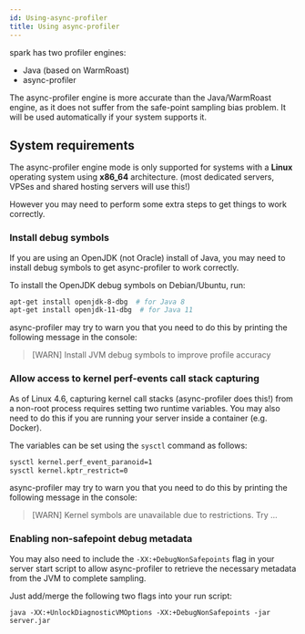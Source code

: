 ```yaml
---
id: Using-async-profiler
title: Using async-profiler
---
```


spark has two profiler engines:

* Java (based on WarmRoast)
* async-profiler



The async-profiler engine is more accurate than the Java/WarmRoast engine, as it does not suffer from the safe-point sampling bias problem. It will be used automatically if your system supports it.



## System requirements

The async-profiler engine mode is only supported for systems with a **Linux** operating system using **x86_64** architecture. (most dedicated servers, VPSes and shared hosting servers will use this!)

However you may need to perform some extra steps to get things to work correctly.



### Install debug symbols

If you are using an OpenJDK (not Oracle) install of Java, you may need to install debug symbols to get async-profiler to work correctly.

To install the OpenJDK debug symbols on Debian/Ubuntu, run:

```bash
apt-get install openjdk-8-dbg  # for Java 8
apt-get install openjdk-11-dbg  # for Java 11
```

async-profiler may try to warn you that you need to do this by printing the following message in the console:

> [WARN] Install JVM debug symbols to improve profile accuracy



### Allow access to kernel perf-events call stack capturing

As of Linux 4.6, capturing kernel call stacks (async-profiler does this!) from a non-root process requires setting two runtime variables. You may also need to do this if you are running your server inside a container (e.g. Docker).

The variables can be set using the `sysctl` command as follows:

```bash
sysctl kernel.perf_event_paranoid=1
sysctl kernel.kptr_restrict=0
```

async-profiler may try to warn you that you need to do this by printing the following message in the console:

> [WARN] Kernel symbols are unavailable due to restrictions. Try ...



### Enabling non-safepoint debug metadata

You may also need to include the `-XX:+DebugNonSafepoints` flag in your server start script to allow async-profiler to retrieve the necessary metadata from the JVM to complete sampling.

Just add/merge the following two flags into your run script:

```
java -XX:+UnlockDiagnosticVMOptions -XX:+DebugNonSafepoints -jar server.jar
```

